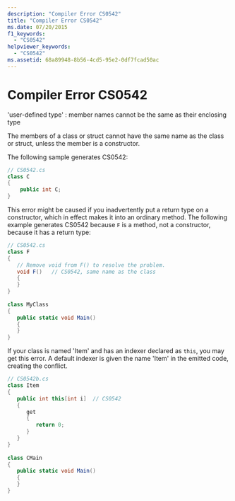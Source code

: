 ```yaml
---
description: "Compiler Error CS0542"
title: "Compiler Error CS0542"
ms.date: 07/20/2015
f1_keywords: 
  - "CS0542"
helpviewer_keywords: 
  - "CS0542"
ms.assetid: 68a89948-8b56-4cd5-95e2-0df7fcad50ac
---
```

# Compiler Error CS0542
'user-defined type' : member names cannot be the same as their enclosing type  
  
 The members of a class or struct cannot have the same name as the class or struct, unless the member is a constructor.  
  
 The following sample generates CS0542:  
  
```csharp  
// CS0542.cs  
class C  
{  
    public int C;  
}  
```  
  
 This error might be caused if you inadvertently put a return type on a constructor, which in effect makes it into an ordinary method. The following example generates CS0542 because `F` is a method, not a constructor, because it has a return type:  
  
```csharp  
// CS0542.cs  
class F  
{  
   // Remove void from F() to resolve the problem.  
   void F()   // CS0542, same name as the class  
   {  
   }  
}  
  
class MyClass  
{  
   public static void Main()  
   {  
   }  
}  
```  
  
 If your class is named 'Item' and has an indexer declared as `this`, you may get this error. A default indexer is given the name 'Item' in the emitted code, creating the conflict.  
  
```csharp  
// CS0542b.cs  
class Item  
{  
   public int this[int i]  // CS0542  
   {  
      get  
      {  
         return 0;  
      }  
   }  
}  
  
class CMain  
{  
   public static void Main()  
   {  
   }  
}  
```
